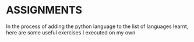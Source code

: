 # ASSIGNMENTS
In the process of adding the python language to the list of languages learnt, here are some useful exercises I executed on my own
